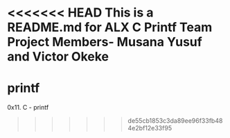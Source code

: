 <<<<<<< HEAD
This is a README.md for ALX C Printf Team Project
Members- Musana Yusuf and Victor Okeke
=======
# printf
 0x11. C - printf
>>>>>>> de55cb1853c3da89ee96f33fb484e2bf12e33f95
